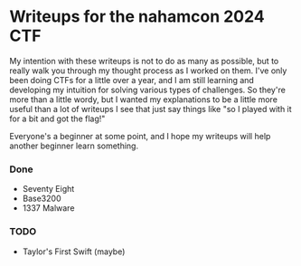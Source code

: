 # Writeups for the nahamcon 2024 CTF

My intention with these writeups is not to do as many as possible, but to really walk you through my thought process
as I worked on them. I've only been doing CTFs for a little over a year, and I am still learning and developing my
intuition for solving various types of challenges. So they're more than a little wordy, but I wanted my explanations
to be a little more useful than a lot of writeups I see that just say things like "so I played with it for a bit and
got the flag!"

Everyone's a beginner at some point, and I hope my writeups will help another beginner learn something.

### Done
* Seventy Eight
* Base3200
* 1337 Malware
### TODO
* Taylor's First Swift (maybe)
